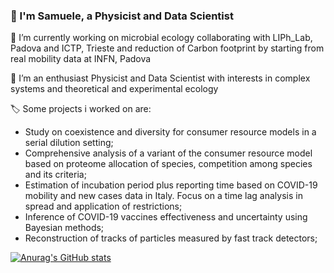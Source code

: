 ### 👋 I'm Samuele, a Physicist and Data Scientist

🔭 I’m currently working on microbial ecology collaborating with LIPh_Lab, Padova and ICTP, Trieste and reduction of Carbon footprint by starting from real mobility data at INFN, Padova

🌱 I’m an enthusiast Physicist and Data Scientist with interests in complex systems and theoretical and experimental ecology

🏷️ Some projects i worked on are:

- Study on coexistence and diversity for consumer resource models in a serial dilution setting;
- Comprehensive analysis of a variant of the consumer resource model based on proteome allocation of species, competition among species and its criteria;
- Estimation of incubation period plus reporting time based on COVID-19 mobility and new cases data in Italy. Focus on a time lag analysis in spread and application of restrictions;
- Inference of COVID-19 vaccines effectiveness and uncertainty using Bayesian methods;
- Reconstruction of tracks of particles measured by fast track detectors;

[![Anurag's GitHub stats](https://github-readme-stats.vercel.app/api?username=samuelelipani)](https://github.com/anuraghazra/github-readme-stats)
